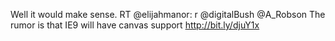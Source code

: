 <!--
id: 502357126
link: http://kevinisom.info/post/502357126/well-it-would-make-sense-rt-elijahmanor-r
slug: well-it-would-make-sense-rt-elijahmanor-r
date: Wed Apr 07 2010 16:24:01 GMT+1200 (NZST)
raw: {"blog_name":"kevinisom","id":502357126,"post_url":"http://kevinisom.info/post/502357126/well-it-would-make-sense-rt-elijahmanor-r","slug":"well-it-would-make-sense-rt-elijahmanor-r","type":"text","date":"2010-04-07 04:24:01 GMT","timestamp":1270614241,"state":"published","format":"html","reblog_key":"KLVTjRXw","tags":[],"short_url":"http://tmblr.co/Zw68YyTyLo6","highlighted":[],"feed_item":"http://twitter.com/kev_nz/statuses/11737126877","from_feed_id":"650289","note_count":0,"title":null,"body":"<p>Well it would make sense. RT @elijahmanor: r @digitalBush @A_Robson The rumor is that IE9 will have canvas support <a href=\"http://bit.ly/djuY1x\" target=\"_blank\">http://bit.ly/djuY1x</a></p>"}
publish: 2010-04-07
tags: 
title: null
-->


Well it would make sense. RT @elijahmanor: r @digitalBush @A\_Robson The
rumor is that IE9 will have canvas support <http://bit.ly/djuY1x>


